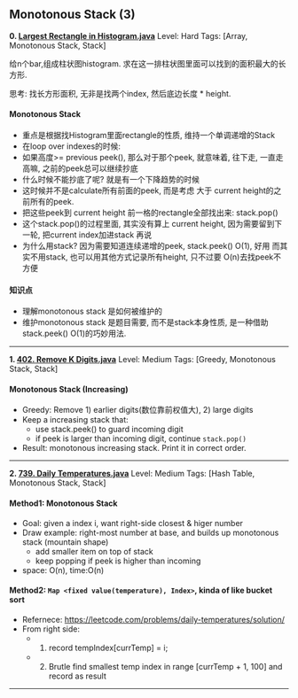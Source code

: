 
 
 
## Monotonous Stack (3)
**0. [Largest Rectangle in Histogram.java](https://github.com/awangdev/LintCode/blob/master/Java/Largest%20Rectangle%20in%20Histogram.java)**      Level: Hard      Tags: [Array, Monotonous Stack, Stack]
      
给n个bar,组成柱状图histogram. 求在这一排柱状图里面可以找到的面积最大的长方形.

思考: 找长方形面积, 无非是找两个index, 然后底边长度 * height.

#### Monotonous Stack
- 重点是根据找Histogram里面rectangle的性质, 维持一个单调递增的Stack
- 在loop over indexes的时候:
- 如果高度>= previous peek(), 那么对于那个peek, 就意味着, 往下走, 一直走高嘛, 之前的peek总可以继续抄底
- 什么时候不能抄底了呢? 就是有一个下降趋势的时候
- 这时候并不是calculate所有前面的peek, 而是考虑 大于 current height的之前所有的peek.
- 把这些peek到 current height 前一格的rectangle全部找出来: stack.pop()
- 这个stack.pop()的过程里面, 其实没有算上 current height, 因为需要留到下一轮, 把current index加进stack 再说
- 为什么用stack? 因为需要知道连续递增的peek, stack.peek() O(1), 好用
  而其实不用stack, 也可以用其他方式记录所有height, 只不过要 O(n)去找peek不方便

#### 知识点
- 理解monotonous stack 是如何被维护的
- 维护monotonous stack 是题目需要, 而不是stack本身性质, 是一种借助 stack.peek() O(1)的巧妙用法.




---

**1. [402. Remove K Digits.java](https://github.com/awangdev/LintCode/blob/master/Java/402.%20Remove%20K%20Digits.java)**      Level: Medium      Tags: [Greedy, Monotonous Stack, Stack]
      

#### Monotonous Stack (Increasing)
- Greedy: Remove 1) earlier digits(数位靠前权值大), 2) large digits
- Keep a increasing stack that:
    - use stack.peek() to guard incoming digit
    - if peek is larger than incoming digit, continue `stack.pop()`
- Result: monotonous increasing stack. Print it in correct order.




---

**2. [739. Daily Temperatures.java](https://github.com/awangdev/LintCode/blob/master/Java/739.%20Daily%20Temperatures.java)**      Level: Medium      Tags: [Hash Table, Monotonous Stack, Stack]
      

#### Method1: Monotonous Stack
- Goal: given a index i, want right-side closest & higer number
- Draw example: right-most number at base, and builds up monotonous stack (mountain shape)
    - add smaller item on top of stack
    - keep popping if peek is higher than incoming
- space: O(n), time:O(n)

#### Method2: `Map <fixed value(temperature), Index>`, kinda of like bucket sort
- Refernece: https://leetcode.com/problems/daily-temperatures/solution/
- From right side: 
    - 1) record tempIndex[currTemp] = i; 
    - 2) Brutle find smallest temp index in range [currTemp + 1, 100] and record as result


---


